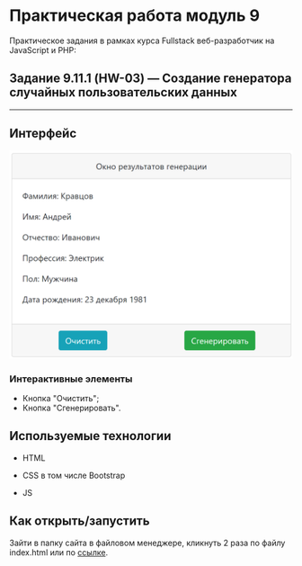 # Практическая работа модуль 9

Практическое задания в рамках курса Fullstack веб-разработчик на JavaScript и PHP:

## Задание 9.11.1 (HW-03) — Создание генератора случайных пользовательских данных

---

## Интерфейс

![Угадай число](img/img_1.png)

### Интерактивные элементы

- Кнопка "Очистить";
- Кнопка "Сгенерировать".

## Используемые технологии

- HTML

- CSS в том числе Bootstrap

- JS

## Как открыть/запустить

Зайти в папку сайта в файловом менеджере, кликнуть 2 раза по файлу index.html или по [cсылке](index.html).
